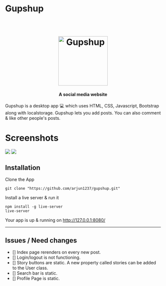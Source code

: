 # Gupshup

<h1 align="center">
  <br>
  <img src="https://github.com/arjun1237/gupshup/blob/master/images/app_name.png" alt="Gupshup" width="160">
</h1>

<h4 align="center">A social media website </h4>

Gupshup is a desktop app :computer: which uses HTML, CSS, Javascript, Bootstrap along with localstorage.
Gupshup lets you add posts. You can also comment & like other people's posts.

# Screenshots

<img src="https://github.com/arjun1237/gupshup/blob/master/images/user_feed.png">
<img src="https://github.com/arjun1237/gupshup/blob/master/images/post_page.png">

## Installation
Clone the App
```
git clone "https://github.com/arjun1237/gupshup.git"
```

Install a live server & run it
```
npm install -g live-server
live-server
```

Your app is up & running on http://127.0.0.1:8080/

---

## Issues / Need changes

- [] Index page rerenders on every new post.
- [] Login/logout is not functioning.
- [] Story buttons are static. A new property called stories can be added to the User class.
- [] Search bar is static.
- [] Profile Page is static.
